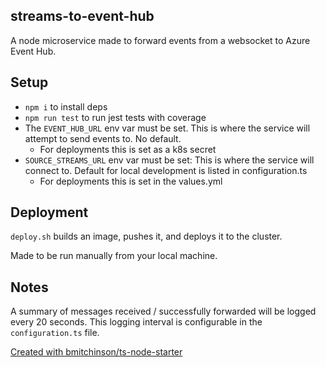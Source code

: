 ## streams-to-event-hub

A node microservice made to forward events from a websocket to Azure Event Hub.

## Setup

-   `npm i` to install deps
-   `npm run test` to run jest tests with coverage
-   The `EVENT_HUB_URL` env var must be set. This is where the service will attempt to send events to. No default.
    -   For deployments this is set as a k8s secret
-   `SOURCE_STREAMS_URL` env var must be set: This is where the service will connect to. Default for local development is listed in configuration.ts
    -   For deployments this is set in the values.yml 

## Deployment

`deploy.sh` builds an image, pushes it, and deploys it to the cluster.

Made to be run manually from your local machine.

## Notes

A summary of messages received / successfully forwarded will be logged every 20
seconds. This logging interval is configurable in the `configuration.ts` file.

[Created with bmitchinson/ts-node-starter](https://github.com/bmitchinson/ts-node-starter)
